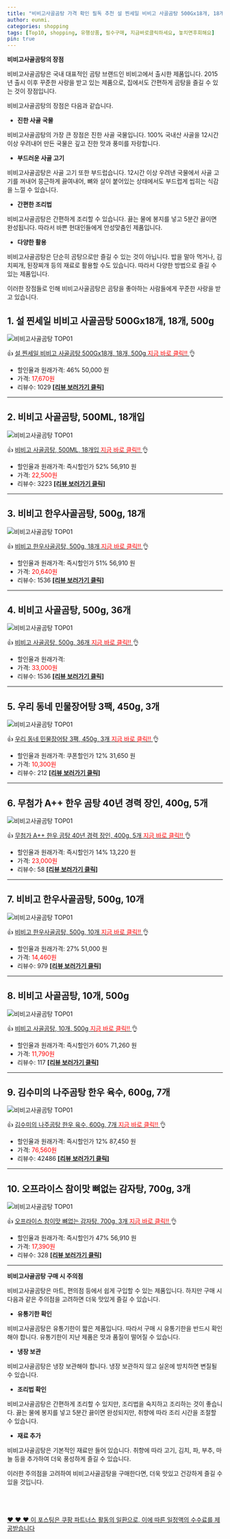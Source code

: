 ```yaml
---
title: "비비고사골곰탕 가격 확인 필독 추천 설 찐세일 비비고 사골곰탕 500Gx18개, 18개, 500g 비교 장점 구매가이드"
author: eunmi.
categories: shopping
tags: [Top10, shopping, 유행상품, 필수구매, 지금바로클릭하세요, 놓치면후회해요]
pin: true
---
```

**비비고사골곰탕의 장점**

비비고사골곰탕은 국내 대표적인 곰탕 브랜드인 비비고에서 출시한 제품입니다. 2015년 출시 이후 꾸준한 사랑을 받고 있는 제품으로, 집에서도 간편하게 곰탕을 즐길 수 있는 것이 장점입니다.

비비고사골곰탕의 장점은 다음과 같습니다.

* **진한 사골 국물**

비비고사골곰탕의 가장 큰 장점은 진한 사골 국물입니다. 100% 국내산 사골을 12시간 이상 우려내어 만든 국물은 깊고 진한 맛과 풍미를 자랑합니다.

* **부드러운 사골 고기**

비비고사골곰탕은 사골 고기 또한 부드럽습니다. 12시간 이상 우려낸 국물에서 사골 고기를 꺼내어 뭉근하게 끓여내어, 뼈와 살이 붙어있는 상태에서도 부드럽게 씹히는 식감을 느낄 수 있습니다.

* **간편한 조리법**

비비고사골곰탕은 간편하게 조리할 수 있습니다. 끓는 물에 봉지를 넣고 5분간 끓이면 완성됩니다. 따라서 바쁜 현대인들에게 안성맞춤인 제품입니다.

* **다양한 활용**

비비고사골곰탕은 단순히 곰탕으로만 즐길 수 있는 것이 아닙니다. 밥을 말아 먹거나, 김치찌개, 된장찌개 등의 재료로 활용할 수도 있습니다. 따라서 다양한 방법으로 즐길 수 있는 제품입니다.

이러한 장점들로 인해 비비고사골곰탕은 곰탕을 좋아하는 사람들에게 꾸준한 사랑을 받고 있습니다.

   

## 1. 설 찐세일 비비고 사골곰탕 500Gx18개, 18개, 500g

![비비고사골곰탕 TOP01](https://thumbnail7.coupangcdn.com/thumbnails/remote/230x230ex/image/vendor_inventory/2e4b/dd64bb481036e016dd1abc4f3e4930e8e478e59de89b711b61cbaddcd0e3.PNG)


👍 [설 찐세일 비비고 사골곰탕 500Gx18개, 18개, 500g <font color=red> 지금 바로 클릭!! </font> ](https://link.coupang.com/re/AFFSDP?lptag=AF3617701&subid=GithubCoopas&pageKey=6889104443&traceid=V0-153&itemId=16533497448&vendorItemId=87687687235) 👌 


- 할인율과 원래가격: 46%  50,000   원
- 가격: <span style='color:red'>17,670원</span>
- 리뷰수: 1029  [**[리뷰 보러가기 클릭]**](https://link.coupang.com/re/AFFSDP?lptag=AF3617701&subid=GithubCoopas&pageKey=6889104443&traceid=V0-153&itemId=16533497448&vendorItemId=87687687235)

---


   

## 2. 비비고 사골곰탕, 500ML, 18개입

![비비고사골곰탕 TOP01](https://thumbnail9.coupangcdn.com/thumbnails/remote/230x230ex/image/vendor_inventory/1979/152b4aa3388c881c06c117108fea494651c25538d052918f90cc834103f6.JPG)


👍 [비비고 사골곰탕, 500ML, 18개입 <font color=red> 지금 바로 클릭!! </font> ](https://link.coupang.com/re/AFFSDP?lptag=AF3617701&subid=GithubCoopas&pageKey=7709049673&traceid=V0-153&itemId=20659816378&vendorItemId=84675132567) 👌 


- 할인율과 원래가격: 즉시할인가 52%  56,910   원
- 가격: <span style='color:red'>22,500원</span>
- 리뷰수: 3223  [**[리뷰 보러가기 클릭]**](https://link.coupang.com/re/AFFSDP?lptag=AF3617701&subid=GithubCoopas&pageKey=7709049673&traceid=V0-153&itemId=20659816378&vendorItemId=84675132567)

---


   

## 3. 비비고 한우사골곰탕, 500g, 18개

![비비고사골곰탕 TOP01](https://thumbnail9.coupangcdn.com/thumbnails/remote/230x230ex/image/vendor_inventory/0987/76df70c3cd9d5fbbcdff1685fb320918c72a4e785fdd0b44235a0db0a909.jpg)


👍 [비비고 한우사골곰탕, 500g, 18개 <font color=red> 지금 바로 클릭!! </font> ](https://link.coupang.com/re/AFFSDP?lptag=AF3617701&subid=GithubCoopas&pageKey=6713252913&traceid=V0-153&itemId=17195585523&vendorItemId=84080607683) 👌 


- 할인율과 원래가격: 즉시할인가 51%  56,910   원
- 가격: <span style='color:red'>20,640원</span>
- 리뷰수: 1536  [**[리뷰 보러가기 클릭]**](https://link.coupang.com/re/AFFSDP?lptag=AF3617701&subid=GithubCoopas&pageKey=6713252913&traceid=V0-153&itemId=17195585523&vendorItemId=84080607683)

---


   

## 4. 비비고 사골곰탕, 500g, 36개

![비비고사골곰탕 TOP01](https://thumbnail9.coupangcdn.com/thumbnails/remote/230x230ex/image/vendor_inventory/4d26/9b11fb043ead59d5e67c883683563703f279fa8383d615dbce912d566d21.jpg)


👍 [비비고 사골곰탕, 500g, 36개 <font color=red> 지금 바로 클릭!! </font> ](https://link.coupang.com/re/AFFSDP?lptag=AF3617701&subid=GithubCoopas&pageKey=7527803282&traceid=V0-153&itemId=3902692251&vendorItemId=80950841653) 👌 


- 할인율과 원래가격: 
- 가격: <span style='color:red'>33,000원</span>
- 리뷰수: 1536  [**[리뷰 보러가기 클릭]**](https://link.coupang.com/re/AFFSDP?lptag=AF3617701&subid=GithubCoopas&pageKey=7527803282&traceid=V0-153&itemId=3902692251&vendorItemId=80950841653)

---


   

## 5. 우리 동네 민물장어탕 3팩, 450g, 3개

![비비고사골곰탕 TOP01](https://thumbnail8.coupangcdn.com/thumbnails/remote/230x230ex/image/vendor_inventory/0bd3/b78677ce37be90090b346a5a4c7363d85b1d21bda42032ea36ba6eeb99b4.jpg)


👍 [우리 동네 민물장어탕 3팩, 450g, 3개 <font color=red> 지금 바로 클릭!! </font> ](https://link.coupang.com/re/AFFSDP?lptag=AF3617701&subid=GithubCoopas&pageKey=7310793300&traceid=V0-153&itemId=18728613148&vendorItemId=85861233359) 👌 


- 할인율과 원래가격: 쿠폰할인가 12%  31,650   원
- 가격: <span style='color:red'>10,300원</span>
- 리뷰수: 212  [**[리뷰 보러가기 클릭]**](https://link.coupang.com/re/AFFSDP?lptag=AF3617701&subid=GithubCoopas&pageKey=7310793300&traceid=V0-153&itemId=18728613148&vendorItemId=85861233359)

---


   

## 6. 무첨가 A++ 한우 곰탕 40년 경력 장인, 400g, 5개

![비비고사골곰탕 TOP01](https://thumbnail10.coupangcdn.com/thumbnails/remote/230x230ex/image/vendor_inventory/fb5d/d8a8a6f936d4d1379e3db5626ddf7cd7f936a01ea764a08e34cbbe2ed454.png)


👍 [무첨가 A++ 한우 곰탕 40년 경력 장인, 400g, 5개 <font color=red> 지금 바로 클릭!! </font> ](https://link.coupang.com/re/AFFSDP?lptag=AF3617701&subid=GithubCoopas&pageKey=6990825636&traceid=V0-153&itemId=17109512413&vendorItemId=84283209512) 👌 


- 할인율과 원래가격: 즉시할인가 14%  13,220   원
- 가격: <span style='color:red'>23,000원</span>
- 리뷰수: 58  [**[리뷰 보러가기 클릭]**](https://link.coupang.com/re/AFFSDP?lptag=AF3617701&subid=GithubCoopas&pageKey=6990825636&traceid=V0-153&itemId=17109512413&vendorItemId=84283209512)

---


   

## 7. 비비고 한우사골곰탕, 500g, 10개

![비비고사골곰탕 TOP01](https://thumbnail10.coupangcdn.com/thumbnails/remote/230x230ex/image/vendor_inventory/b0a1/3b2a74ac279519ec24bd036e4345a3f82b40ad4aae4dd5c5a2625d4754f8.jpg)


👍 [비비고 한우사골곰탕, 500g, 10개 <font color=red> 지금 바로 클릭!! </font> ](https://link.coupang.com/re/AFFSDP?lptag=AF3617701&subid=GithubCoopas&pageKey=6713252913&traceid=V0-153&itemId=15230042165&vendorItemId=83887112728) 👌 


- 할인율과 원래가격: 27%  51,000   원
- 가격: <span style='color:red'>14,460원</span>
- 리뷰수: 979  [**[리뷰 보러가기 클릭]**](https://link.coupang.com/re/AFFSDP?lptag=AF3617701&subid=GithubCoopas&pageKey=6713252913&traceid=V0-153&itemId=15230042165&vendorItemId=83887112728)

---


   

## 8. 비비고 사골곰탕, 10개, 500g

![비비고사골곰탕 TOP01](https://thumbnail10.coupangcdn.com/thumbnails/remote/230x230ex/image/vendor_inventory/7439/e2917c9c757c53b4322db1ffa37b87b3b8ba30c7bad2208b13e0a580ab32.png)


👍 [비비고 사골곰탕, 10개, 500g <font color=red> 지금 바로 클릭!! </font> ](https://link.coupang.com/re/AFFSDP?lptag=AF3617701&subid=GithubCoopas&pageKey=7017327678&traceid=V0-153&itemId=17267802954&vendorItemId=87061049852) 👌 


- 할인율과 원래가격: 즉시할인가 60%  71,260   원
- 가격: <span style='color:red'>11,790원</span>
- 리뷰수: 117  [**[리뷰 보러가기 클릭]**](https://link.coupang.com/re/AFFSDP?lptag=AF3617701&subid=GithubCoopas&pageKey=7017327678&traceid=V0-153&itemId=17267802954&vendorItemId=87061049852)

---


   

## 9. 김수미의 나주곰탕 한우 육수, 600g, 7개

![비비고사골곰탕 TOP01](https://thumbnail7.coupangcdn.com/thumbnails/remote/230x230ex/image/vendor_inventory/9853/82d127a07e8157e741c7be9ad857b575c99cb8a475c0cfc24be8bea01565.png)


👍 [김수미의 나주곰탕 한우 육수, 600g, 7개 <font color=red> 지금 바로 클릭!! </font> ](https://link.coupang.com/re/AFFSDP?lptag=AF3617701&subid=GithubCoopas&pageKey=7243396152&traceid=V0-153&itemId=18409497043&vendorItemId=85072809895) 👌 


- 할인율과 원래가격: 즉시할인가 12%  87,450   원
- 가격: <span style='color:red'>76,560원</span>
- 리뷰수: 42486  [**[리뷰 보러가기 클릭]**](https://link.coupang.com/re/AFFSDP?lptag=AF3617701&subid=GithubCoopas&pageKey=7243396152&traceid=V0-153&itemId=18409497043&vendorItemId=85072809895)

---


   

## 10. 오프라이스 참이맛 뼈없는 감자탕, 700g, 3개

![비비고사골곰탕 TOP01](https://thumbnail6.coupangcdn.com/thumbnails/remote/230x230ex/image/vendor_inventory/4752/efc9c039601ba54f643423d6de0ce4c2035bad0195e681268f4fbe77ecc3.jpg)


👍 [오프라이스 참이맛 뼈없는 감자탕, 700g, 3개 <font color=red> 지금 바로 클릭!! </font> ](https://link.coupang.com/re/AFFSDP?lptag=AF3617701&subid=GithubCoopas&pageKey=6931963329&traceid=V0-153&itemId=20343805326&vendorItemId=87636375016) 👌 


- 할인율과 원래가격: 즉시할인가 47%  56,910   원
- 가격: <span style='color:red'>17,390원</span>
- 리뷰수: 328  [**[리뷰 보러가기 클릭]**](https://link.coupang.com/re/AFFSDP?lptag=AF3617701&subid=GithubCoopas&pageKey=6931963329&traceid=V0-153&itemId=20343805326&vendorItemId=87636375016)

---
**비비고사골곰탕 구매 시 주의점**

비비고사골곰탕은 마트, 편의점 등에서 쉽게 구입할 수 있는 제품입니다. 하지만 구매 시 다음과 같은 주의점을 고려하면 더욱 맛있게 즐길 수 있습니다.

* **유통기한 확인**

비비고사골곰탕은 유통기한이 짧은 제품입니다. 따라서 구매 시 유통기한을 반드시 확인해야 합니다. 유통기한이 지난 제품은 맛과 품질이 떨어질 수 있습니다.

* **냉장 보관**

비비고사골곰탕은 냉장 보관해야 합니다. 냉장 보관하지 않고 실온에 방치하면 변질될 수 있습니다.

* **조리법 확인**

비비고사골곰탕은 간편하게 조리할 수 있지만, 조리법을 숙지하고 조리하는 것이 좋습니다. 끓는 물에 봉지를 넣고 5분간 끓이면 완성되지만, 취향에 따라 조리 시간을 조절할 수 있습니다.

* **재료 추가**

비비고사골곰탕은 기본적인 재료만 들어 있습니다. 취향에 따라 고기, 김치, 파, 부추, 마늘 등을 추가하여 더욱 풍성하게 즐길 수 있습니다.

이러한 주의점을 고려하여 비비고사골곰탕을 구매한다면, 더욱 맛있고 건강하게 즐길 수 있을 것입니다.<br><br><br><br><br> [ ❤ ❤ ❤ 이 포스팅은 쿠팡 파트너스 활동의 일환으로, 이에 따른 일정액의 수수료를 제공받습니다](https://link.coupang.com/a/bcEFyh)
